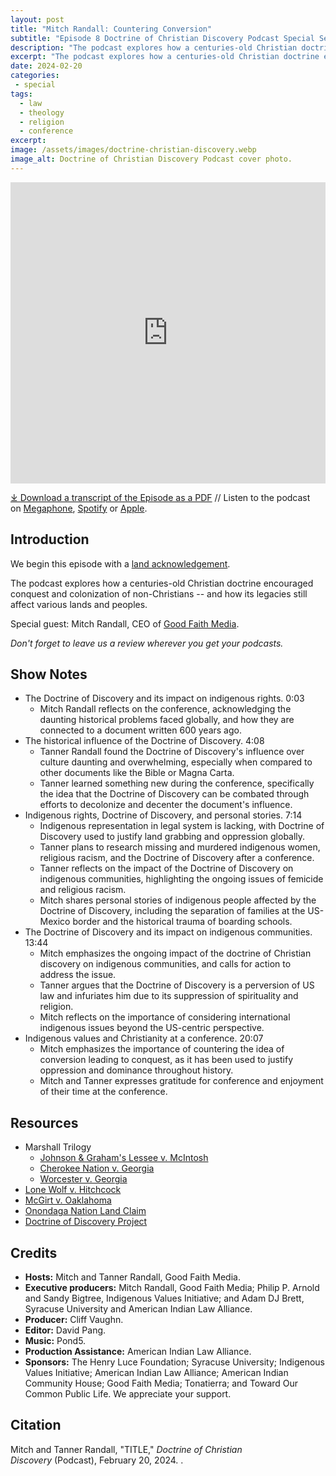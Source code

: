 ```yaml
---
layout: post
title: "Mitch Randall: Countering Conversion" 
subtitle: "Episode 8 Doctrine of Christian Discovery Podcast Special Season"
description: "The podcast explores how a centuries-old Christian doctrine encouraged conquest and colonization of non-Christians -- and how its legacies still affect various lands and peoples. Special guest: Mitch Randall, CEO of Good Faith Media."
excerpt: "The podcast explores how a centuries-old Christian doctrine encouraged conquest and colonization of non-Christians -- and how its legacies still affect various lands and peoples."
date: 2024-02-20
categories: 
 - special
tags: 
  - law
  - theology
  - religion
  - conference
excerpt: 
image: /assets/images/doctrine-christian-discovery.webp
image_alt: Doctrine of Christian Discovery Podcast cover photo.
---
```

<iframe src="https://playlist.megaphone.fm/?p=AOOOI2818414790" width="100%" height="482" frameborder="0"></iframe>

[⤓ Download a transcript of the Episode as a PDF](/assets/pdfs/special/08-Mitch-Randall-Countering-Conversion.pdf) //  Listen to the podcast on [Megaphone](https://goodfaithmedia.org/doctrine-of-christian-discovery/), [Spotify](https://open.spotify.com/show/4VnMhbq2UJbu3fdehsQ66I) or [Apple](https://podcasts.apple.com/us/podcast/doctrine-of-christian-discovery/id1729219360). 

  
## Introduction

We begin this episode with a [land acknowledgement](https://podcast.doctrineofdiscovery.org/land/).

The podcast explores how a centuries-old Christian doctrine encouraged conquest and colonization of non-Christians -- and how its legacies still affect various lands and peoples.

Special guest: Mitch Randall, CEO of [Good Faith Media](https://goodfaithmedia.org/).

*Don't forget to leave us a review wherever you get your podcasts.*


## Show Notes
- The Doctrine of Discovery and its impact on indigenous rights. 0:03
  - Mitch Randall reflects on the conference, acknowledging the daunting historical problems faced globally, and how they are connected to a document written 600 years ago.
- The historical influence of the Doctrine of Discovery. 4:08
  - Tanner Randall found the Doctrine of Discovery's influence over culture daunting and overwhelming, especially when compared to other documents like the Bible or Magna Carta.
  - Tanner learned something new during the conference, specifically the idea that the Doctrine of Discovery can be combated through efforts to decolonize and decenter the document's influence.
- Indigenous rights, Doctrine of Discovery, and personal stories. 7:14
  - Indigenous representation in legal system is lacking, with Doctrine of Discovery used to justify land grabbing and oppression globally.
  - Tanner plans to research missing and murdered indigenous women, religious racism, and the Doctrine of Discovery after a conference.
  - Tanner reflects on the impact of the Doctrine of Discovery on indigenous communities, highlighting the ongoing issues of femicide and religious racism.
  - Mitch shares personal stories of indigenous people affected by the Doctrine of Discovery, including the separation of families at the US-Mexico border and the historical trauma of boarding schools.
- The Doctrine of Discovery and its impact on indigenous communities. 13:44
  - Mitch emphasizes the ongoing impact of the doctrine of Christian discovery on indigenous communities, and calls for action to address the issue.
  - Tanner argues that the Doctrine of Discovery is a perversion of US law and infuriates him  due to its suppression of spirituality and religion.
  - Mitch reflects on the importance of considering international indigenous issues beyond the US-centric perspective.
- Indigenous values and Christianity at a conference. 20:07
  - Mitch emphasizes the importance of countering the idea of conversion leading to conquest, as it has been used to justify oppression and dominance throughout history.
  - Mitch and Tanner expresses gratitude for conference and enjoyment of their time at the conference.


## Resources
* Marshall Trilogy
  * [Johnson & Graham's Lessee v. McIntosh](https://www.oyez.org/cases/1789-1850/21us543)
  * [Cherokee Nation v. Georgia](https://supreme.justia.com/cases/federal/us/30/1/)
  * [Worcester v. Georgia](https://www.oyez.org/cases/1789-1850/31us515)
* [Lone Wolf v. Hitchcock](https://supreme.justia.com/cases/federal/us/187/553/)
* [McGirt v. Oaklahoma](https://www.supremecourt.gov/opinions/19pdf/18-9526_9okb.pdf)
* [Onondaga Nation Land Claim](https://www.onondaganation.org/land-rights/)
* [Doctrine of Discovery Project](https://goodfaithmedia.org/doctrine-of-christian-discovery/)


## Credits

- **Hosts:** Mitch and Tanner Randall, Good Faith Media.
- **Executive producers:** Mitch Randall, Good Faith Media; Philip P. Arnold and Sandy Bigtree, Indigenous Values Initiative; and Adam DJ Brett, Syracuse University and American Indian Law Alliance.
- **Producer:** Cliff Vaughn.
- **Editor:** David Pang.
- **Music:** Pond5.
- **Production Assistance:** American Indian Law Alliance.
- **Sponsors:** The Henry Luce Foundation; Syracuse
University; Indigenous Values Initiative; American Indian Law Alliance; American Indian Community House; Good Faith Media; Tonatierra; and
Toward Our Common Public Life. We appreciate your support.

## Citation

Mitch and Tanner Randall, "TITLE," _Doctrine of Christian Discovery_ (Podcast), February 20, 2024. <LINK>.